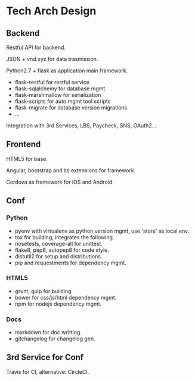 
# Tech Arch Design

## Backend
Restful API for backend.

JSON + vnd.xyz for data trasmission.

Python2.7 + flask as application main framework.

* flask-restful for restful service
* flask-sqlalchemy for database mgmt
* flask-marshmallow for serialization
* flask-scripts for auto mgmt tool scripts
* flask-migrate for database version migrations
* ...


Integration with 3rd Services, LBS, Paycheck, SNS, OAuth2...

## Frontend

HTML5 for base.

Angular, bootstrap and its extensions for framework.

Cordova as framework for iOS and Android.

## Conf


### Python

* pyenv with virtualenv as python version mgmt, use 'store' as local env.
* tox for building, integrates the following.
* nosetests, coverage-all for unittest.
* flake8, pep8, autopep8 for code style.
* distutil2 for setup and distributions.
* pip and requestments for dependency mgmt.

### HTML5

* grunt, gulp for building.
* bower for css/js/html dependency mgmt.
* npm for nodejs dependency mgmt.

### Docs

* markdown for doc writting.
* gitchangelog for changelog gen.

## 3rd Service for Conf

Travis for CI, alternative: CircleCI.
